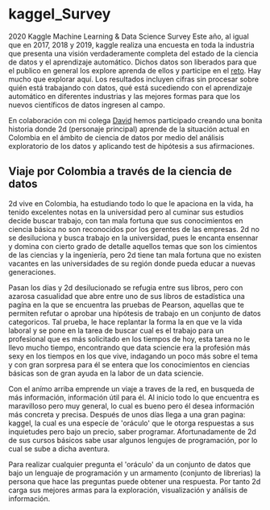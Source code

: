 # kaggel_Survey
2020 Kaggle Machine Learning &amp; Data Science Survey
Este año, al igual que en 2017, 2018 y 2019, kaggle realiza una encuesta en toda la industria que presenta una visión verdaderamente completa del estado de la ciencia de datos y el aprendizaje automático. Dichos datos son liberados para que el publico en general los explore aprenda de ellos y participe en el [reto](https://www.kaggle.com/c/kaggle-survey-2020). Hay mucho que explorar aquí. Los resultados incluyen cifras sin procesar sobre quién está trabajando con datos, qué está sucediendo con el aprendizaje automático en diferentes industrias y las mejores formas para que los nuevos científicos de datos ingresen al campo. 

En colaboración con mi colega [David](https://github.com/DavidSalazarPaz) hemos participado creando una bonita historia donde 2d (personaje principal) aprende de la situación actual en Colombia en el ámbito de ciencia de datos por medio del análisis exploratorio de los datos y aplicando test de hipótesis a sus afirmaciones.

## Viaje por Colombia a través de la ciencia de datos
2d vive en Colombia, ha estudiando todo lo que le apaciona en la vida, ha tenido excelentes notas en la universidad pero al cuminar sus estudios decide buscar trabajo, con tan mala fortuna que sus conocimientos en ciencia básica no son reconocidos por los gerentes de las empresas. 2d no se desiluciona y busca trabajo en la universidad, pues le encanta ensennar y domina con cierto grado de detalle aquellos temas que son los cimientos de las ciencias y la ingeniería, pero 2d tiene tan mala fortuna que no existen vacantes en las universidades de su región donde pueda educar a nuevas generaciones.

Pasan los días y 2d desilucionado se refugia entre sus libros, pero con azarosa casualidad que abre entre uno de sus libros de estadística una pagína en la que se encuentra las pruebas de Pearson, aquellas que te permiten refutar o aprobar una hipótesis de trabajo en un conjunto de datos categoricos. Tal prueba, le hace replantar la forma la en que ve la vida laboral y se pone en la tarea de buscar cual es el trabajo para un profesional que es más solicitado en los tiempos de hoy, esta tarea no le llevo mucho tiempo, encontrando que data sciencie era la profesión más sexy en los tiempos en los que vive, indagando un poco más sobre el tema y con gran sorpresa para él se entera que los conocimientos en ciencias básicas son de gran ayuda en la labor de un data sciencie.

Con el anímo arriba emprende un viaje a traves de la red, en busqueda de más información, información útil para él. Al inicio todo lo que encuentra es maravilloso pero muy general, lo cual es bueno pero él desea información más concreta y precisa. Después de unos días llega a una gran pagina: kaggel, la cual es una especíe de 'oráculo' que le otorga respuestas a sus inquietudes pero bajo un precio, saber programar. Afortunadamente de 2d de sus cursos básicos sabe usar algunos lengujes de programación, por lo cual se sube a dicha aventura.

Para realizar cualquier pregunta el 'oráculo' da un conjunto de datos que bajo un lenguaje de programación y un armamento (conjunto de librerias) la persona que hace las preguntas puede obtener una respuesta. Por tanto 2d carga sus mejores armas para la exploración, visualización y análisis de información.
